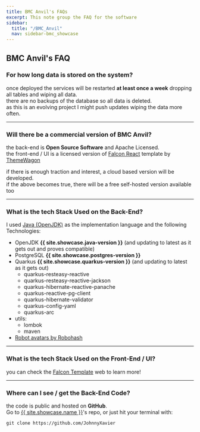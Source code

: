 ```yaml
---
title: BMC Anvil's FAQs
excerpt: This note group the FAQ for the software
sidebar:
  title: "/BMC_Anvil"
  nav: sidebar-bmc_showcase
---
```


BMC Anvil's FAQ
---

### For how long data is stored on the system?

once deployed the services will be restarted **at least once a week** dropping all tables and wiping all data.<br>
there are no backups of the database so all data is deleted.<br>
as this is an evolving project I might push updates wiping the data more often.

---

### Will there be a commercial version of BMC Anvil?

the back-end is **Open Source Software** and Apache Licensed.<br>
the front-end / UI is a licensed version
of [Falcon React](https://themes.getbootstrap.com/product/falcon-admin-dashboard-webapp-template-react/)
template by [ThemeWagon](https://themewagon.com/)<br>

if there is enough traction and interest, a cloud based version will be developed.<br>
if the above becomes true, there will be a free self-hosted version available too

---

### What is the tech Stack Used on the Back-End?

I used [Java (OpenJDK)](https://openjdk.org/) as the implementation language and the following Technologies:

* OpenJDK **{{ site.showcase.java-version }}** (and updating to latest as it gets out and proves compatible)
* PostgreSQL **{{ site.showcase.postgres-version }}**
* Quarkus **{{ site.showcase.quarkus-version }}** (and updating to latest as it gets out)
    * quarkus-resteasy-reactive
    * quarkus-resteasy-reactive-jackson
    * quarkus-hibernate-reactive-panache
    * quarkus-reactive-pg-client
    * quarkus-hibernate-validator
    * quarkus-config-yaml
    * quarkus-arc
* utils:
    * lombok
    * maven
* [Robot avatars by Robohash](https://robohash.org/)

---

### What is the tech Stack Used on the Front-End / UI?

you can check the [Falcon Template](https://themes.getbootstrap.com/product/falcon-admin-dashboard-webapp-template-react/) web to learn
more!

---

### Where can I see / get the Back-End Code?

the code is public and hosted on **GitHub**.<br>
Go to [{{ site.showcase.name }}](https://github.com/JohnnyXavier)'s repo, or just hit your terminal with:<br>

 ```shell
 git clone https://github.com/JohnnyXavier
 ```